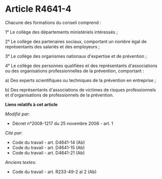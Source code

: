 # Article R4641-4

Chacune des formations du conseil comprend : 

1° Le collège des départements ministériels intéressés ; 

2° Le collège des partenaires sociaux, comportant un nombre égal de représentants des salariés et des employeurs ; 

3° Le collège des organismes nationaux d'expertise et de prévention ; 

4° Le collège des personnes qualifiées et des représentants d'associations ou des organisations professionnelles de la
prévention, comportant : 

a) Des experts scientifiques ou techniques de la prévention en entreprise ; 

b) Des représentants d'associations de victimes de risques professionnels et d'organisations de professionnels de la
prévention.

**Liens relatifs à cet article**

_Modifié par_:

  - Décret n°2008-1217 du 25 novembre 2008 - art. 1

_Cité par_:

  - Code du travail - art. D4641-14 (Ab)
  - Code du travail - art. D4641-15 (Ab)
  - Code du travail - art. D4641-21 (Ab)

_Anciens textes_:

  - Code du travail - art. R233-49-2 al 2 (Ab)
